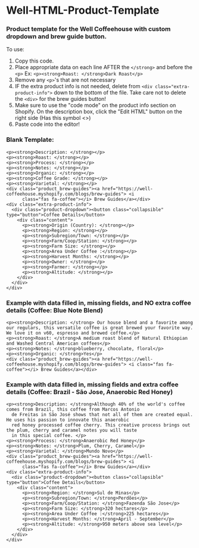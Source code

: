 # Well-HTML-Product-Template


### Product template for the Well Coffeehouse with custom dropdown and brew guide button.


To use: 
1. Copy this code. 
2. Place appropriate data on each line AFTER the `</strong>` and before the `<p>` Ex: `<p><strong>Roast: </strong>Dark Roast</p>`
3. Remove any `<p>`'s that are not necessary
4. IF the extra product info is not needed, delete from `<div class="extra-product-info">` down to the bottom of the file. Take care not to delete the `<div>` for the brew guides button! 
5. Make sure to use the "code mode" on the product info section on Shopify. On the description box, click the "Edit HTML" button on the right side (Has this symbol <>)
6. Paste code into the editor!



### Blank Template:
```
<p><strong>Description: </strong></p>
<p><strong>Roast: </strong></p>
<p><strong>Process: </strong></p>
<p><strong>Notes: </strong></p>
<p><strong>Organic: </strong></p>
<p><strong>Coffee Grade: </strong></p>
<p><strong>Varietal: </strong></p>
<div class="product_brew-guides"><a href="https://well-coffeehouse.myshopify.com/blogs/brew-guides"> <i
      class="fas fa-coffee"></i> Brew Guides</a></div>
<div class="extra-product-info">
  <div class="product-dropdown"><button class="collapsible" type="button">Coffee Details</button>
    <div class="content">
      <p><strong>Origin (Country): </strong></p>
      <p><strong>Region: </strong></p>
      <p><strong>Subregion/Town: </strong></p>
      <p><strong>Farm/Coop/Station: </strong></p>
      <p><strong>Farm Size: </strong></p>
      <p><strong>Area Under Coffee :</strong></p>
      <p><strong>Harvest Months: </strong></p>
      <p><strong>Owner: </strong></p>
      <p><strong>Farmer: </strong></p>
      <p><strong>Altitude: </strong></p>
    </div>
  </div>
</div>

```

### Example with data filled in, missing fields, and NO extra coffee details (Coffee: Blue Note Blend)
```
<p><strong>Description: </strong> Our house blend and a favorite among our regulars, this versatile coffee is great brewed your favorite way. We love it on v60, espresso and brewed coffee.</p>
<p><strong>Roast: </strong>A medium roast blend of Natural Ethiopian and Washed Central American coffees</p>
<p><strong>Notes: </strong>blueberry, chocolate, floral</p>
<p><strong>Organic: </strong>Yes</p>
<div class="product_brew-guides"><a href="https://well-coffeehouse.myshopify.com/blogs/brew-guides"> <i class="fas fa-coffee"></i> Brew Guides</a></div>
```

### Example with data filled in, missing fields and extra coffee details (Coffee: Brazil - São Jose, Anaerobic Red Honey)

```
<p><strong>Description: </strong>Although 40% of the world's coffee comes from Brazil, this coffee from Marcos Antonio
  de Freitas in São José shows that not all of them are created equal. He uses his passion to innovate this anaerobic
  red honey processed coffee cherry. This creative process brings out the plum, cherry and caramel notes you will taste
  in this special coffee. </p>
<p><strong>Process: </strong>Anaerobic Red Honey</p>
<p><strong>Notes: </strong>Plum, Cherry, Caramel</p>
<p><strong>Varietal: </strong>Mundo Novo</p>
<div class="product_brew-guides"><a href="https://well-coffeehouse.myshopify.com/blogs/brew-guides"> <i
      class="fas fa-coffee"></i> Brew Guides</a></div>
<div class="extra-product-info">
  <div class="product-dropdown"><button class="collapsible" type="button">Coffee Details</button>
    <div class="content">
      <p><strong>Region: </strong>Sul de Minas</p>
      <p><strong>Subregion/Town: </strong>Perdões</p>
      <p><strong>Farm/Coop/Station: </strong>Fazenda São Jose</p>
      <p><strong>Farm Size: </strong>320 hectares</p>
      <p><strong>Area Under Coffee :</strong>225 hectares</p>
      <p><strong>Harvest Months: </strong>April - September</p>
      <p><strong>Altitude: </strong>950 meters above sea level</p>
    </div>
  </div>
</div>
```

